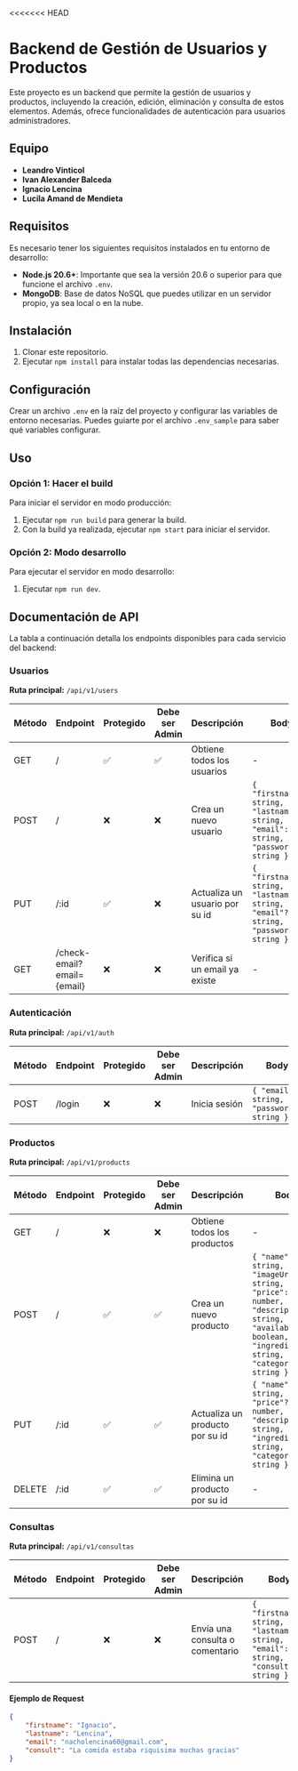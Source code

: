 <<<<<<< HEAD
# Backend de Gestión de Usuarios y Productos

Este proyecto es un backend que permite la gestión de usuarios y productos, incluyendo la creación, edición, eliminación y consulta de estos elementos. Además, ofrece funcionalidades de autenticación para usuarios administradores.


## Equipo

- **Leandro Vinticol**
- **Ivan Alexander Balceda**
- **Ignacio Lencina**
- **Lucila Amand de Mendieta**

## Requisitos

Es necesario tener los siguientes requisitos instalados en tu entorno de desarrollo:

- **Node.js 20.6+**: Importante que sea la versión 20.6 o superior para que funcione el archivo `.env`.
- **MongoDB**: Base de datos NoSQL que puedes utilizar en un servidor propio, ya sea local o en la nube.

## Instalación

1. Clonar este repositorio.
2. Ejecutar `npm install` para instalar todas las dependencias necesarias.

## Configuración

Crear un archivo `.env` en la raíz del proyecto y configurar las variables de entorno necesarias. Puedes guiarte por el archivo `.env_sample` para saber qué variables configurar.
 
## Uso

### Opción 1: Hacer el build

Para iniciar el servidor en modo producción:

1. Ejecutar `npm run build` para generar la build.
2. Con la build ya realizada, ejecutar `npm start` para iniciar el servidor.

### Opción 2: Modo desarrollo

Para ejecutar el servidor en modo desarrollo:

1. Ejecutar `npm run dev`.

## Documentación de API

La tabla a continuación detalla los endpoints disponibles para cada servicio del backend:

### Usuarios
**Ruta principal:** `/api/v1/users`

| Método | Endpoint                | Protegido | Debe ser Admin | Descripción                   | Body                                                              |
|--------|-------------------------|-----------|----------------|-------------------------------|-------------------------------------------------------------------|
| GET    | /                        | ✅        | ✅             | Obtiene todos los usuarios     | -                                                                 |
| POST   | /                        | ❌        | ❌             | Crea un nuevo usuario          | `{ "firstname": string, "lastname": string, "email": string, "password": string }` |
| PUT    | /:id                     | ✅        | ❌             | Actualiza un usuario por su id | `{ "firstname"?: string, "lastname"?: string, "email"?: string, "password"?: string }` |
| GET    | /check-email?email={email} | ❌        | ❌             | Verifica si un email ya existe | -                                                                 |

### Autenticación
**Ruta principal:** `/api/v1/auth`

| Método | Endpoint | Protegido | Debe ser Admin | Descripción           | Body                                                     |
|--------|----------|-----------|----------------|-----------------------|----------------------------------------------------------|
| POST   | /login   | ❌        | ❌             | Inicia sesión          | `{ "email": string, "password": string }`                |

### Productos
**Ruta principal:** `/api/v1/products`

| Método | Endpoint | Protegido | Debe ser Admin | Descripción                   | Body                                                                                   |
|--------|----------|-----------|----------------|-------------------------------|----------------------------------------------------------------------------------------|
| GET    | /        | ❌        | ❌             | Obtiene todos los productos    | -                                                                                      |
| POST   | /        | ✅        | ✅             | Crea un nuevo producto         | `{ "name": string, "imageUrl": string, "price": number, "description": string, "available": boolean, "ingredients": string, "category": string }` |
| PUT    | /:id     | ✅        | ✅             | Actualiza un producto por su id | `{ "name"?: string, "price"?: number, "description"?: string, "ingredients"?: string, "category"?: string }` |
| DELETE | /:id     | ✅        | ✅             | Elimina un producto por su id  | -  

### Consultas
**Ruta principal:** `/api/v1/consultas`

| Método | Endpoint | Protegido | Debe ser Admin | Descripción              | Body                                                                                  |
|--------|----------|-----------|----------------|--------------------------|---------------------------------------------------------------------------------------|
| POST   | /        | ❌        | ❌             | Envía una consulta o comentario | `{ "firstname": string, "lastname": string, "email": string, "consult": string }`      |



#### Ejemplo de Request

```json
{
    "firstname": "Ignacio",
    "lastname": "Lencina",
    "email": "nacholencina60@gmail.com",
    "consult": "La comida estaba riquisima muchas gracias"
}
